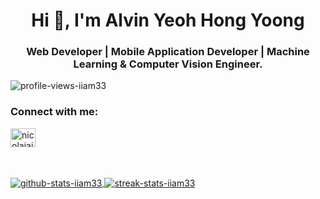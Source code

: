 <h1 align="center">Hi 👋, I'm Alvin Yeoh Hong Yoong</h1>

<h3 align="center">Web Developer | Mobile Application Developer | Machine Learning & Computer Vision Engineer.</h3>

<p align="left"> <img src="https://komarev.com/ghpvc/?username=iiam33&label=Profile%20views&color=0e75b6&style=flat-square" alt="profile-views-iiam33" /> </p>

<h3 align="left">Connect with me:</h3>
<p align="left">
  <a href="https://linkedin.com/in/alvin-yeoh-hong-yoong" target="blank"><img align="center" src="https://raw.githubusercontent.com/rahuldkjain/github-profile-readme-generator/master/src/images/icons/Social/linked-in-alt.svg" alt="nicolaiai" height="30" width="40" />
</p>

<br/>
<br/>
  
<img align="center" src="https://github-readme-stats.vercel.app/api?username=iiam33&show_icons=true&theme=light&locale=en" alt="github-stats-iiam33" />

<img align="center" src="https://github-readme-streak-stats.herokuapp.com/?user=iiam33&theme=light" alt="streak-stats-iiam33" />


